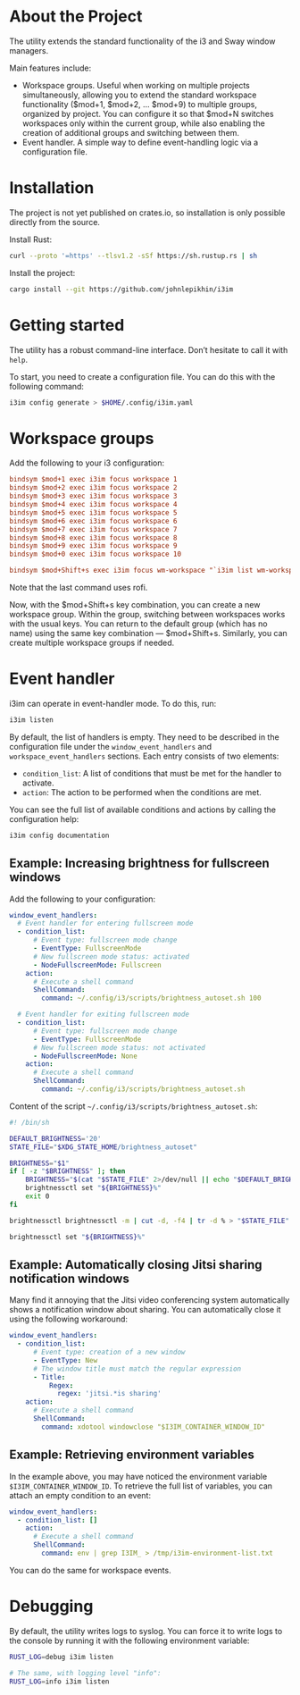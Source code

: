 
# About the Project

The utility extends the standard functionality of the i3 and Sway window managers.

Main features include:

- Workspace groups. Useful when working on multiple projects simultaneously, allowing you to extend the standard
  workspace functionality ($mod+1, $mod+2, … $mod+9) to multiple groups, organized by project. You can configure it so
  that $mod+N switches workspaces only within the current group, while also enabling the creation of additional groups
  and switching between them.
- Event handler. A simple way to define event-handling logic via a configuration file.


# Installation

The project is not yet published on crates.io, so installation is only possible directly from the source.

Install Rust:

```bash
curl --proto '=https' --tlsv1.2 -sSf https://sh.rustup.rs | sh
```

Install the project:

```bash
cargo install --git https://github.com/johnlepikhin/i3im
```

# Getting started

The utility has a robust command-line interface. Don’t hesitate to call it with `help`.

To start, you need to create a configuration file. You can do this with the following command:

```bash
i3im config generate > $HOME/.config/i3im.yaml
```

# Workspace groups

Add the following to your i3 configuration:

```ini
bindsym $mod+1 exec i3im focus workspace 1
bindsym $mod+2 exec i3im focus workspace 2
bindsym $mod+3 exec i3im focus workspace 3
bindsym $mod+4 exec i3im focus workspace 4
bindsym $mod+5 exec i3im focus workspace 5
bindsym $mod+6 exec i3im focus workspace 6
bindsym $mod+7 exec i3im focus workspace 7
bindsym $mod+8 exec i3im focus workspace 8
bindsym $mod+9 exec i3im focus workspace 9
bindsym $mod+0 exec i3im focus workspace 10

bindsym $mod+Shift+s exec i3im focus wm-workspace "`i3im list wm-workspaces | rofi -dmenu -p 'Switch to workspace'`"
```

Note that the last command uses rofi.

Now, with the $mod+Shift+s key combination, you can create a new workspace group. Within the group, switching between
workspaces works with the usual keys. You can return to the default group (which has no name) using the same key
combination — $mod+Shift+s. Similarly, you can create multiple workspace groups if needed.


# Event handler

i3im can operate in event-handler mode. To do this, run:

```bash
i3im listen
```

By default, the list of handlers is empty. They need to be described in the configuration file under the
`window_event_handlers` and `workspace_event_handlers` sections. Each entry consists of two elements:

- `condition_list`: A list of conditions that must be met for the handler to activate.
- `action`: The action to be performed when the conditions are met.

You can see the full list of available conditions and actions by calling the configuration help:

```bash
i3im config documentation
```

## Example: Increasing brightness for fullscreen windows

Add the following to your configuration:

```yaml
window_event_handlers:
  # Event handler for entering fullscreen mode
  - condition_list:
      # Event type: fullscreen mode change
      - EventType: FullscreenMode
      # New fullscreen mode status: activated
      - NodeFullscreenMode: Fullscreen
    action:
      # Execute a shell command
      ShellCommand:
        command: ~/.config/i3/scripts/brightness_autoset.sh 100

  # Event handler for exiting fullscreen mode
  - condition_list:
      # Event type: fullscreen mode change
      - EventType: FullscreenMode
      # New fullscreen mode status: not activated
      - NodeFullscreenMode: None
    action:
      # Execute a shell command
      ShellCommand:
        command: ~/.config/i3/scripts/brightness_autoset.sh
```

Content of the script `~/.config/i3/scripts/brightness_autoset.sh`:

```bash
#! /bin/sh

DEFAULT_BRIGHTNESS='20'
STATE_FILE="$XDG_STATE_HOME/brightness_autoset"

BRIGHTNESS="$1"
if [ -z "$BRIGHTNESS" ]; then
    BRIGHTNESS="$(cat "$STATE_FILE" 2>/dev/null || echo "$DEFAULT_BRIGHTNESS")"
    brightnessctl set "${BRIGHTNESS}%"
    exit 0
fi

brightnessctl brightnessctl -m | cut -d, -f4 | tr -d % > "$STATE_FILE"

brightnessctl set "${BRIGHTNESS}%"
```

## Example: Automatically closing Jitsi sharing notification windows

Many find it annoying that the Jitsi video conferencing system automatically shows a notification window about sharing.
You can automatically close it using the following workaround:

```yaml
window_event_handlers:
  - condition_list:
      # Event type: creation of a new window
      - EventType: New
      # The window title must match the regular expression
      - Title:
          Regex:
            regex: 'jitsi.*is sharing'
    action:
      # Execute a shell command
      ShellCommand:
        command: xdotool windowclose "$I3IM_CONTAINER_WINDOW_ID"
```

## Example: Retrieving environment variables

In the example above, you may have noticed the environment variable `$I3IM_CONTAINER_WINDOW_ID`. To retrieve the full
list of variables, you can attach an empty condition to an event:

```yaml
window_event_handlers:
  - condition_list: []
    action:
      # Execute a shell command
      ShellCommand:
        command: env | grep I3IM_ > /tmp/i3im-environment-list.txt
```

You can do the same for workspace events.

# Debugging

By default, the utility writes logs to syslog. You can force it to write logs to the console by running it with the
following environment variable:

```bash
RUST_LOG=debug i3im listen

# The same, with logging level "info":
RUST_LOG=info i3im listen
```
